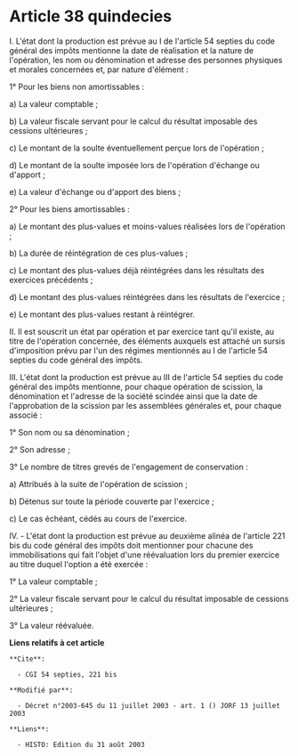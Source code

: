 # Article 38 quindecies

I. L'état dont la production est prévue au I de l'article 54 septies du code général des impôts mentionne la date de
réalisation et la nature de l'opération, les nom ou dénomination et adresse des personnes physiques et morales concernées et,
par nature d'élément :

1° Pour les biens non amortissables :

a) La valeur comptable ;

b) La valeur fiscale servant pour le calcul du résultat imposable des cessions ultérieures ;

c) Le montant de la soulte éventuellement perçue lors de l'opération ;

d) Le montant de la soulte imposée lors de l'opération d'échange ou d'apport ;

e) La valeur d'échange ou d'apport des biens ;

2° Pour les biens amortissables :

a) Le montant des plus-values et moins-values réalisées lors de l'opération ;

b) La durée de réintégration de ces plus-values ;

c) Le montant des plus-values déjà réintégrées dans les résultats des exercices précédents ;

d) Le montant des plus-values réintégrées dans les résultats de l'exercice ;

e) Le montant des plus-values restant à réintégrer.

II. Il est souscrit un état par opération et par exercice tant qu'il existe, au titre de l'opération concernée, des éléments
auxquels est attaché un sursis d'imposition prévu par l'un des régimes mentionnés au I de l'article 54 septies du code
général des impôts.

III. L'état dont la production est prévue au III de l'article 54 septies du code général des impôts mentionne, pour chaque
opération de scission, la dénomination et l'adresse de la société scindée ainsi que la date de l'approbation de la scission
par les assemblées générales et, pour chaque associé :

1° Son nom ou sa dénomination ;

2° Son adresse ;

3° Le nombre de titres grevés de l'engagement de conservation :

a) Attribués à la suite de l'opération de scission ;

b) Détenus sur toute la période couverte par l'exercice ;

c) Le cas échéant, cédés au cours de l'exercice.

IV. - L'état dont la production est prévue au deuxième alinéa de l'article 221 bis du code général des impôts doit mentionner
pour chacune des immobilisations qui fait l'objet d'une réévaluation lors du premier exercice au titre duquel l'option a été
exercée :

1° La valeur comptable ;

2° La valeur fiscale servant pour le calcul du résultat imposable de cessions ultérieures ;

3° La valeur réévaluée.

**Liens relatifs à cet article**

	**Cite**:

	  - CGI 54 septies, 221 bis

	**Modifié par**:

	  - Décret n°2003-645 du 11 juillet 2003 - art. 1 () JORF 13 juillet 2003

	**Liens**:

	  - HISTO: Edition du 31 août 2003
